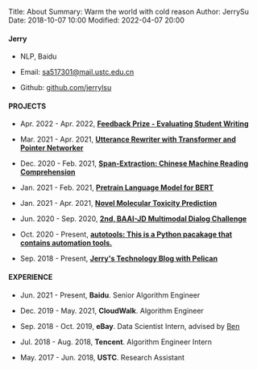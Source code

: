 Title: About
Summary: Warm the world with cold reason
Author: JerrySu
Date: 2018-10-07 10:00
Modified: 2022-04-07 20:00


#### Jerry

- NLP, Baidu

- Email: sa517301@mail.ustc.edu.cn

- Github: [github.com/jerrylsu](https://github.com/jerrylsu)


#### PROJECTS

- Apr. 2022 - Apr. 2022, **[Feedback Prize - Evaluating Student Writing](https://github.com/jerrylsu/Kaggle-Feedback-Prize-Evaluating-Student-Writing)**

- Mar. 2021 - Apr. 2021, **[Utterance Rewriter with Transformer and Pointer Networker](https://github.com/jerrylsu/UtteranceRewriter)**

- Dec. 2020 - Feb. 2021, **[Span-Extraction: Chinese Machine Reading Comprehension](https://github.com/jerrylsu/cmrc)**

- Jan. 2021 - Feb. 2021, **[Pretrain Language Model for BERT](https://github.com/jerrylsu/lm_pretrain)**

- Jan. 2021 - Apr. 2021, **[Novel Molecular Toxicity Prediction](https://github.com/jerrylsu/Novel-Molecular-Toxicity-Prediction-Model)**

- Jun. 2020 - Sep. 2020, **[2nd, BAAI-JD Multimodal Dialog Challenge](https://www.jerrylsu.net/articles/JDMDC2020.html)**

- Oct. 2020 - Present, **[autotools: This is a Python pacakage that contains automation tools.](https://github.com/jerrylsu/autotools)**

- Sep. 2018 - Present, **[Jerry's Technology Blog with Pelican](https://github.com/jerrylsu/blog)**


#### EXPERIENCE

- Jun. 2021 - Present, **Baidu**. Senior Algorithm Engineer

- Dec. 2019 - May. 2021, **CloudWalk**. Algorithm Engineer

- Sep. 2018 - Oct. 2019, **eBay**. Data Scientist Intern, advised by [Ben](https://www.linkedin.com/in/ben-chuanlong-du-1239b221/)

- Jul. 2018 - Aug. 2018, **Tencent**. Algorithm Engineer Intern

- May. 2017 - Jun. 2018, **USTC**. Research Assistant

